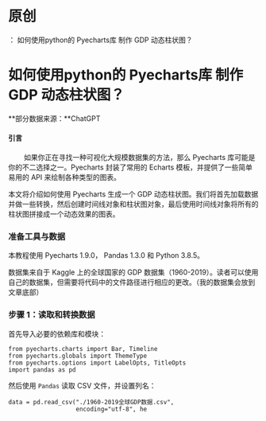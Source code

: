 # 原创
：  如何使用python的 Pyecharts库 制作 GDP 动态柱状图？

# 如何使用python的 Pyecharts库 制作 GDP 动态柱状图？

**部分数据来源：**ChatGPT

#### 引言

        如果你正在寻找一种可视化大规模数据集的方法，那么 Pyecharts 库可能是你的不二选择之一。Pyecharts 封装了常用的 Echarts 模板，并提供了一些简单易用的 API 来绘制各种类型的图表。

本文将介绍如何使用 Pyecharts 生成一个 GDP 动态柱状图。我们将首先加载数据并做一些转换，然后创建时间线对象和柱状图对象，最后使用时间线对象将所有的柱状图拼接成一个动态效果的图表。

### 准备工具与数据

本教程使用 Pyecharts 1.9.0， Pandas 1.3.0 和 Python 3.8.5。

数据集来自于 Kaggle 上的全球国家的 GDP 数据集（1960-2019）。读者可以使用自己的数据集，但需要将代码中的文件路径进行相应的更改。（我的数据集会放到文章底部）

### 步骤 1：读取和转换数据

首先导入必要的依赖库和模块：

```
from pyecharts.charts import Bar, Timeline
from pyecharts.globals import ThemeType
from pyecharts.options import LabelOpts, TitleOpts
import pandas as pd
```

然后使用 `Pandas` 读取 CSV 文件，并设置列名：

```
data = pd.read_csv("./1960-2019全球GDP数据.csv",
                   encoding="utf-8", he
```
